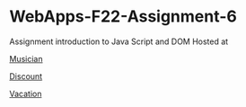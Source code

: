 # WebApps-F22-Assignment-6
Assignment introduction to Java Script and DOM
Hosted at


[Musician](https://44-563-web-apps-f22.github.io/44563-webapps-assignment-6-AnilKumarMandava/musician.html)


[Discount](https://44-563-web-apps-f22.github.io/44563-webapps-assignment-6-AnilKumarMandava/discount.html)


[Vacation](https://44-563-web-apps-f22.github.io/44563-webapps-assignment-6-AnilKumarMandava/vacation.html)
